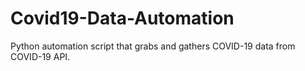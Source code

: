# Covid19-Data-Automation
Python automation script that grabs and gathers COVID-19 data from COVID-19 API.
